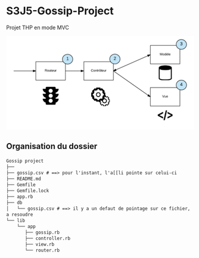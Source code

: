 # S3J5-Gossip-Project
Projet THP en mode MVC



![alt text](https://github.com/ratsimisampy/S3J5-Gossip-Project/blob/master/mvc.png)

## Organisation du dossier
```
Gossip project
├── 
├── gossip.csv # ==> pour l'instant, l'a[[li pointe sur celui-ci
├── README.md
├── Gemfile
├── Gemfile.lock
├── app.rb
├── db
│   └── gossip.csv # ==> il y a un defaut de pointage sur ce fichier, a resoudre
└── lib
    └── app
       ├── gossip.rb
       ├── controller.rb
       ├── view.rb
       └── router.rb 
    
```
